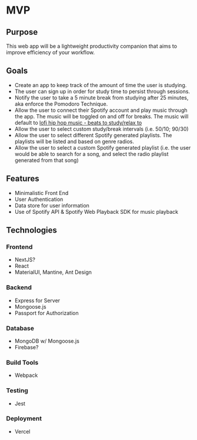# MVP

## Purpose

This web app will be a lightweight productivity companion that aims to improve efficiency of your workflow.

## Goals

- Create an app to keep track of the amount of time the user is studying.
- The user can sign up in order for study time to persist through sessions.
- Notify the user to take a 5 minute break from studying after 25 minutes, aka enforce the Pomodoro Technique.
- Allow the user to connect their Spotify account and play music through the app. The music will be toggled on and off for breaks.
  The music will default to [lofi hip hop music - beats to study/relax to](https://open.spotify.com/playlist/0vvXsWCC9xrXsKd4FyS8kM)
- Allow the user to select custom study/break intervals (i.e. 50/10; 90/30)
- Allow the user to select different Spotify generated playlists. The playlists will be listed and based on genre radios.
- Allow the user to select a custom Spotify generated playlist (i.e. the user would be able to search for a song, and select the radio playlist
  generated from that song)

## Features

- Minimalistic Front End
- User Authentication
- Data store for user information
- Use of Spotify API & Spotify Web Playback SDK for music playback

## Technologies

### Frontend

- NextJS?
- React
- MaterialUI, Mantine, Ant Design

### Backend

- Express for Server
- Mongoose.js
- Passport for Authorization

### Database

- MongoDB w/ Mongoose.js
- Firebase?

### Build Tools

- Webpack

### Testing

- Jest

### Deployment

- Vercel
